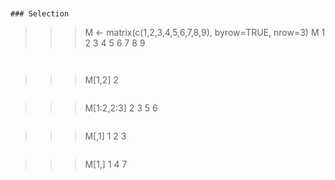 ~~~~


### Selection

~~~~
>>> M <- matrix(c(1,2,3,4,5,6,7,8,9), byrow=TRUE, nrow=3)
>>> M
1 2 3
4 5 6
7 8 9
~~~~


~~~~
>>> M[1,2]
2
~~~~

~~~~
>>> M[1:2,2:3]
2 3
5 6
~~~~

~~~~
>>> M[,1]
1 2 3
~~~~

~~~~
>>> M[1,]
1 4 7
~~~~


